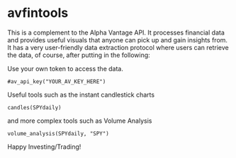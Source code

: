 # avfintools
This is a complement to the Alpha Vantage API. It processes financial data and 
provides useful visuals that anyone can pick up and gain insights from. It has
a very user-friendly data extraction protocol where users can retrieve the data,
of course, after putting in the following:

Use your own token to access the data.


```{r}
#av_api_key("YOUR_AV_KEY_HERE")

```

Useful tools such as the instant candlestick charts

```{r }
candles(SPYdaily)
```

and more complex tools such as Volume Analysis

```{r }
volume_analysis(SPYdaily, "SPY")
```

Happy Investing/Trading!
